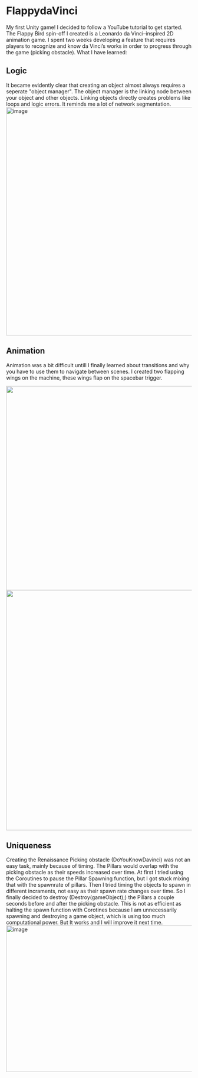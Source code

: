 # FlappydaVinci
My first Unity game! I decided to follow a YouTube tutorial to get started. The Flappy Bird spin-off I created is a Leonardo da Vinci–inspired 2D animation game. I spent two weeks developing a feature that requires players to recognize and know da Vinci’s works in order to progress through the game (picking obstacle). What I have learned:

## Logic 
It became evidently clear that creating an object almost always requires a seperate "object manager". The object manager is the linking node between your object and other objects. Linking objects directly creates problems like loops and logic errors. It reminds me a lot of network segmentation.
<img width="1182" height="619" alt="image" src="https://github.com/user-attachments/assets/7d859183-fd09-4c12-81ba-a388b4f24347" />

## Animation
Animation was a bit difficult untill I finally learned about transitions and why you have to use them to navigate between scenes. I created two flapping wings on the machine, these wings flap on the spacebar trigger.
<p align="center">
<img width="1124" height="553" alt="image" src="https://github.com/user-attachments/assets/99cd221b-ac18-4f07-a9bb-e797981a5848" />
<img width="1278" height="651" alt="image" src="https://github.com/user-attachments/assets/90063617-0ba0-437f-9c3e-1e88ff278b1f" />
</p>

## Uniqueness
Creating the Renaissance Picking obstacle (DoYouKnowDavinci) was not an easy task, mainly because of timing. The Pillars would overlap with the picking obstacle as their speeds increased over time. At first I tried using the Coroutines to pause the Pillar Spawning function, but I got stuck mixing that with the spawnrate of pillars. Then I tried timing the objects to spawn in different incraments, not easy as their spawn rate changes over time. So I finally decided to destroy (Destroy(gameObject);) the Pillars a couple seconds before and after the picking obstacle. This is not as efficient as halting the spawn function with Corotines because I am unnecessarily spawning and destroying a game object, which is using too much computational power. But It works and I will improve it next time.
<img width="655" height="397" alt="image" src="https://github.com/user-attachments/assets/0f2600db-c80f-475a-96db-89c9f825cda7" />


